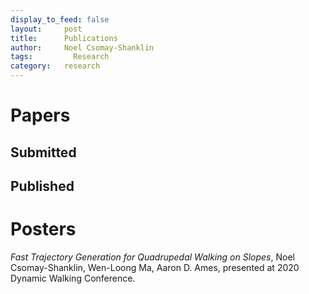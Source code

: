 ```yaml
---
display_to_feed: false
layout:     post
title:      Publications
author:     Noel Csomay-Shanklin
tags: 		  Research
category:   research
---
```

# Papers 
## Submitted 

<!-- *Neural Gaits: Learning Bipedal Locomotion via Control Barrier functions and Zero Dynamics Policies*, Ivan Dario Jimenez Rodriguez\*, Noel Csomay-Shanklin\*, Yisong Yue, Aaron D. Ames, submitted to L4DC 2022. -->

<!-- *Learning Controller Gains on Bipedal Walking Robots via User Preferences*, Noel Csomay-Shanklin, Maegan Tucker, Min Dai, Jenna Reher, Aaron Ames, submitted to ICRA 2022. Available at: [arXiv: 2102.13201](https://arxiv.org/abs/2102.13201) -->

<!-- *Interactive multi-modal motion planning with Branch Model Predictive Control*, Yuxiao Chen, Ugo Rosolia, Wyatt Ubellacker, Noel Csomay-Shanklin, and Aaron D. Ames, submitted to RA-L. Available at: [arXiv: 2109.05128](https://arxiv.org/pdf/2109.05128) -->

<!-- ## Accepted -->

<!-- *Episodic Learning for Safe Bipedal Locomotion with Control Barrier Functions and Projection-to-State Safety*, Noel Csomay-Shanklin, Ryan Cosner, Min Dai, Andrew Taylor, Aaron D. Ames, submitted to 2021 Learning For Dynamics and Controls (L4DC) conference. -->

<!-- *A New Machine Learning Strategy for Locomotion Classification and Parameter Estimation using Fusion of Wearable Sensors*, Jonathan Camargo, Will Flanagan, Noel Csomay-Shanklin, Bharat Kanwar, Aaron Young, submitted to  Transactions on Neural Systems & Rehabilitation Engineering (TNSRE). -->

<!-- *Coupled Control Lyapunov Functions for Interconnected Systems, with Application to Quadrupedal Locomotion*, Wen-Loong Ma, Noel Csomay-Shanklin, Shishir Kolathaya, Kaveh Akbari Hamed and Aaron D. Ames, Submitted to IEEE Robotics and Automation Letters (RA-L) with ICRA 2021 option.  -->

<!-- *Preference-Based Learning for User-Guided HZD Gait Generation on Bipedal Walking Robots*, Maegan Tucker and Noel Csomay-Shanklin and Wen-Loong Ma and Aaron D. Ames, submitted to 2021 IEEE International Conference on Robotics and Automation (ICRA). -->

<!-- *Coupled Control Systems: Periodic Orbit Generation with Application to Quadrupedal Locomotion*, Wen-Loong Ma,  Noel Csomay-Shanklin and Aaron D. Ames, submitted to L-CSS with CDC 2020 Option. Available at: [arXiv: 2003.08507](https://arxiv.org/abs/2003.08507). -->

## Published
<script src="https://bibbase.org/show?bib=https%3A%2F%2Fapi.zotero.org%2Fusers%2F5612529%2Fcollections%2FDGS34TEY%2Fitems%3Fkey%3DaiprMlXOSKe71AbbxNPHHfe7%26format%3Dbibtex%26limit%3D100&jsonp=1"></script> 

# Posters
*Fast Trajectory Generation for Quadrupedal Walking on Slopes*, Noel Csomay-Shanklin, Wen-Loong Ma, Aaron D. Ames, presented at 2020 Dynamic Walking Conference.
